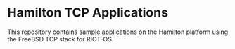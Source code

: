 Hamilton TCP Applications
=========================

This repository contains sample applications on the Hamilton platform using the FreeBSD TCP stack for RIOT-OS.
